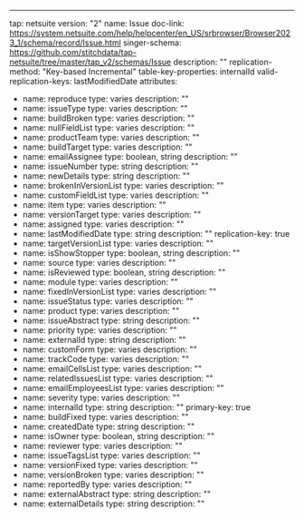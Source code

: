 ---
tap: netsuite
version: "2"
name: Issue
doc-link: https://system.netsuite.com/help/helpcenter/en_US/srbrowser/Browser2023_1/schema/record/Issue.html
singer-schema: https://github.com/stitchdata/tap-netsuite/tree/master/tap_v2/schemas/Issue
description: ""
replication-method: "Key-based Incremental"
table-key-properties: internalId
valid-replication-keys: lastModifiedDate
attributes:
- name: reproduce
  type: varies
  description: ""
- name: issueType
  type: varies
  description: ""
- name: buildBroken
  type: varies
  description: ""
- name: nullFieldList
  type: varies
  description: ""
- name: productTeam
  type: varies
  description: ""
- name: buildTarget
  type: varies
  description: ""
- name: emailAssignee
  type: boolean, string
  description: ""
- name: issueNumber
  type: string
  description: ""
- name: newDetails
  type: string
  description: ""
- name: brokenInVersionList
  type: varies
  description: ""
- name: customFieldList
  type: varies
  description: ""
- name: item
  type: varies
  description: ""
- name: versionTarget
  type: varies
  description: ""
- name: assigned
  type: varies
  description: ""
- name: lastModifiedDate
  type: string
  description: ""
  replication-key: true
- name: targetVersionList
  type: varies
  description: ""
- name: isShowStopper
  type: boolean, string
  description: ""
- name: source
  type: varies
  description: ""
- name: isReviewed
  type: boolean, string
  description: ""
- name: module
  type: varies
  description: ""
- name: fixedInVersionList
  type: varies
  description: ""
- name: issueStatus
  type: varies
  description: ""
- name: product
  type: varies
  description: ""
- name: issueAbstract
  type: string
  description: ""
- name: priority
  type: varies
  description: ""
- name: externalId
  type: string
  description: ""
- name: customForm
  type: varies
  description: ""
- name: trackCode
  type: varies
  description: ""
- name: emailCellsList
  type: varies
  description: ""
- name: relatedIssuesList
  type: varies
  description: ""
- name: emailEmployeesList
  type: varies
  description: ""
- name: severity
  type: varies
  description: ""
- name: internalId
  type: string
  description: ""
  primary-key: true
- name: buildFixed
  type: varies
  description: ""
- name: createdDate
  type: string
  description: ""
- name: isOwner
  type: boolean, string
  description: ""
- name: reviewer
  type: varies
  description: ""
- name: issueTagsList
  type: varies
  description: ""
- name: versionFixed
  type: varies
  description: ""
- name: versionBroken
  type: varies
  description: ""
- name: reportedBy
  type: varies
  description: ""
- name: externalAbstract
  type: string
  description: ""
- name: externalDetails
  type: string
  description: ""
